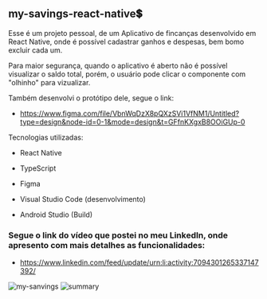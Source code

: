 ## my-savings-react-native💲

Esse é um projeto pessoal, de um Aplicativo de fincanças desenvolvido em React Native, onde é possível cadastrar ganhos e despesas, bem bomo excluir cada um.

Para maior segurança, quando o aplicativo é aberto não é possível visualizar o saldo total, porém, o usuário pode clicar o componente com "olhinho" para vizualizar.

Também desenvolvi o protótipo dele, segue o link:
- https://www.figma.com/file/VbnWqDzX8pQXzSVi1VfNM1/Untitled?type=design&node-id=0-1&mode=design&t=GFfnKXgxB8OOiGUp-0

Tecnologias utilizadas:
- React Native
- TypeScript
- Figma

- Visual Studio Code (desenvolvimento)
- Android Studio (Build)

### Segue o link do vídeo que postei no meu LinkedIn, onde apresento com mais detalhes as funcionalidades:
- https://www.linkedin.com/feed/update/urn:li:activity:7094301265337147392/ <br/>

![my-sanvings](https://github.com/alinecarvalhopro/my-savings-react-native/assets/118927052/463b4b8c-9912-48df-9370-683a3047b584)
![summary](https://github.com/alinecarvalhopro/my-savings-react-native/assets/118927052/e8a0c1bd-5072-4e52-b1e3-c913e904eb67)
